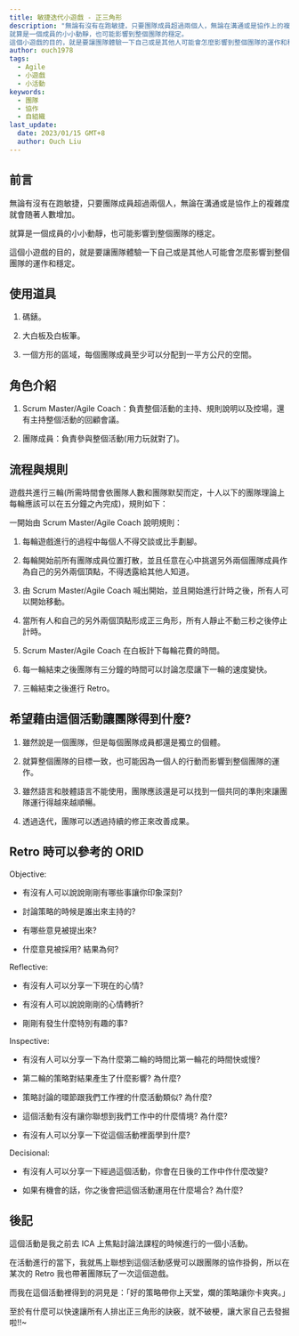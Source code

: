 ```yaml
---
title: 敏捷迭代小遊戲 - 正三角形
description: "無論有沒有在跑敏捷，只要團隊成員超過兩個人，無論在溝通或是協作上的複雜度就會随著人數增加。
就算是一個成員的小小動靜，也可能影響到整個團隊的穩定。
這個小遊戲的目的，就是要讓團隊體驗一下自己或是其他人可能會怎麼影響到整個團隊的運作和穩定"
author: ouch1978
tags:
  - Agile
  - 小遊戲
  - 小活動
keywords:
  - 團隊
  - 協作
  - 自組織
last_update:
  date: 2023/01/15 GMT+8
  author: Ouch Liu
---
```


## 前言

無論有沒有在跑敏捷，只要團隊成員超過兩個人，無論在溝通或是協作上的複雜度就會随著人數增加。

就算是一個成員的小小動靜，也可能影響到整個團隊的穩定。

這個小遊戲的目的，就是要讓團隊體驗一下自己或是其他人可能會怎麼影響到整個團隊的運作和穩定。

## 使用道具

1. 碼錶。

2. 大白板及白板筆。

3. 一個方形的區域，每個團隊成員至少可以分配到一平方公尺的空間。

## 角色介紹

1. Scrum Master/Agile Coach：負責整個活動的主持、規則說明以及控場，還有主持整個活動的回顧會議。

2. 團隊成員：負責參與整個活動(用力玩就對了)。

## 流程與規則

遊戲共進行三輪(所需時間會依團隊人數和團隊默契而定，十人以下的團隊理論上每輪應該可以在五分鐘之內完成)，規則如下：

一開始由 Scrum Master/Agile Coach 說明規則：

1. 每輪遊戲進行的過程中每個人不得交談或比手劃腳。

2. 每輪開始前所有團隊成員位置打散，並且任意在心中挑選另外兩個團隊成員作為自己的另外兩個頂點，不得透露給其他人知道。

3. 由 Scrum Master/Agile Coach 喊出開始，並且開始進行計時之後，所有人可以開始移動。

4. 當所有人和自己的另外兩個頂點形成正三角形，所有人靜止不動三秒之後停止計時。

5. Scrum Master/Agile Coach 在白板計下每輪花費的時間。

6. 每一輪結束之後團隊有三分鐘的時間可以討論怎麼讓下一輪的速度變快。

7. 三輪結束之後進行 Retro。

## 希望藉由這個活動讓團隊得到什麼?

1. 雖然說是一個團隊，但是每個團隊成員都還是獨立的個體。

2. 就算整個團隊的目標一致，也可能因為一個人的行動而影響到整個團隊的運作。

3. 雖然語言和肢體語言不能使用，團隊應該還是可以找到一個共同的準則來讓團隊運行得越來越順暢。

4. 透過迭代，團隊可以透過持續的修正來改善成果。

## Retro 時可以參考的 ORID

Objective:

- 有沒有人可以說說剛剛有哪些事讓你印象深刻?

- 討論策略的時候是誰出來主持的?

- 有哪些意見被提出來?

- 什麼意見被採用? 結果為何?

Reflective:

- 有沒有人可以分享一下現在的心情?

- 有沒有人可以說說剛剛的心情轉折?

- 剛剛有發生什麼特別有趣的事?

Inspective:

- 有沒有人可以分享一下為什麼第二輪的時間比第一輪花的時間快或慢?

- 第二輪的策略對結果產生了什麼影響? 為什麼?

- 策略討論的環節跟我們工作裡的什麼活動類似? 為什麼?

- 這個活動有沒有讓你聯想到我們工作中的什麼情境? 為什麼?

- 有沒有人可以分享一下從這個活動裡面學到什麼?

Decisional:

- 有沒有人可以分享一下經過這個活動，你會在日後的工作中作什麼改變?

- 如果有機會的話，你之後會把這個活動運用在什麼場合? 為什麼?

## 後記

這個活動是我之前去 ICA 上焦點討論法課程的時候進行的一個小活動。

在活動進行的當下，我就馬上聯想到這個活動感覺可以跟團隊的協作掛鉤，所以在某次的 Retro 我也帶著團隊玩了一次這個遊戲。

而我在這個活動裡得到的洞見是：「好的策略帶你上天堂，爛的策略讓你卡爽爽。」

至於有什麼可以快速讓所有人排出正三角形的訣竅，就不破梗，讓大家自己去發掘啦!!~
